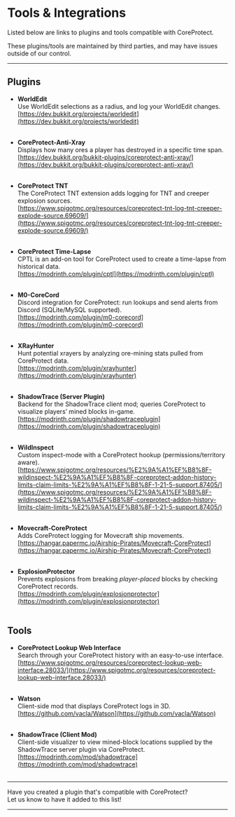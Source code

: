 # Tools & Integrations

Listed below are links to plugins and tools compatible with CoreProtect.

These plugins/tools are maintained by third parties, and may have issues outside of our control.

---

## Plugins

* **WorldEdit**  
Use WorldEdit selections as a radius, and log your WorldEdit changes.  
[https://dev.bukkit.org/projects/worldedit](https://dev.bukkit.org/projects/worldedit)  
&nbsp;

* **CoreProtect-Anti-Xray**  
Displays how many ores a player has destroyed in a specific time span.  
[https://dev.bukkit.org/bukkit-plugins/coreprotect-anti-xray/](https://dev.bukkit.org/bukkit-plugins/coreprotect-anti-xray/)  
&nbsp;

* **CoreProtect TNT**  
The CoreProtect TNT extension adds logging for TNT and creeper explosion sources.  
[https://www.spigotmc.org/resources/coreprotect-tnt-log-tnt-creeper-explode-source.69609/](https://www.spigotmc.org/resources/coreprotect-tnt-log-tnt-creeper-explode-source.69609/)  
&nbsp;

* **CoreProtect Time-Lapse**  
CPTL is an add-on tool for CoreProtect used to create a time-lapse from historical data.  
[https://modrinth.com/plugin/cptl](https://modrinth.com/plugin/cptl)  
&nbsp;

* **M0-CoreCord**  
Discord integration for CoreProtect: run lookups and send alerts from Discord (SQLite/MySQL supported).  
[https://modrinth.com/plugin/m0-corecord](https://modrinth.com/plugin/m0-corecord)  
&nbsp;

* **XRayHunter**  
Hunt potential xrayers by analyzing ore-mining stats pulled from CoreProtect data.  
[https://modrinth.com/plugin/xrayhunter](https://modrinth.com/plugin/xrayhunter)  
&nbsp;

* **ShadowTrace (Server Plugin)**  
Backend for the ShadowTrace client mod; queries CoreProtect to visualize players’ mined blocks in-game.  
[https://modrinth.com/plugin/shadowtraceplugin](https://modrinth.com/plugin/shadowtraceplugin)  
&nbsp;

* **WildInspect**  
Custom inspect-mode with a CoreProtect hookup (permissions/territory aware).  
[https://www.spigotmc.org/resources/%E2%9A%A1%EF%B8%8F-wildinspect-%E2%9A%A1%EF%B8%8F-coreprotect-addon-history-limits-claim-limits-%E2%9A%A1%EF%B8%8F-1-21-5-support.87405/](https://www.spigotmc.org/resources/%E2%9A%A1%EF%B8%8F-wildinspect-%E2%9A%A1%EF%B8%8F-coreprotect-addon-history-limits-claim-limits-%E2%9A%A1%EF%B8%8F-1-21-5-support.87405/)  
&nbsp;

* **Movecraft-CoreProtect**  
Adds CoreProtect logging for Movecraft ship movements.  
[https://hangar.papermc.io/Airship-Pirates/Movecraft-CoreProtect](https://hangar.papermc.io/Airship-Pirates/Movecraft-CoreProtect)  
&nbsp;

* **ExplosionProtector**  
Prevents explosions from breaking *player-placed* blocks by checking CoreProtect records.  
[https://modrinth.com/plugin/explosionprotector](https://modrinth.com/plugin/explosionprotector)  
&nbsp;

## Tools

* **CoreProtect Lookup Web Interface**  
Search through your CoreProtect history with an easy-to-use interface.  
[https://www.spigotmc.org/resources/coreprotect-lookup-web-interface.28033/](https://www.spigotmc.org/resources/coreprotect-lookup-web-interface.28033/)  
&nbsp;

* **Watson**  
Client-side mod that displays CoreProtect logs in 3D.  
[https://github.com/vacla/Watson](https://github.com/vacla/Watson)  
&nbsp;

* **ShadowTrace (Client Mod)**  
Client-side visualizer to view mined-block locations supplied by the ShadowTrace server plugin via CoreProtect.  
[https://modrinth.com/mod/shadowtrace](https://modrinth.com/mod/shadowtrace)  
&nbsp;


---

Have you created a plugin that's compatible with CoreProtect?  
Let us know to have it added to this list!

---
